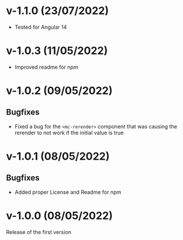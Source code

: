 # v-1.1.0 (23/07/2022)
* Tested for Angular 14

# v-1.0.3 (11/05/2022)
* Improved readme for npm

# v-1.0.2 (09/05/2022)
## Bugfixes
* Fixed a bug for the `<mc-rerender>` component that was causing the rerender to not work if the initial value is true 

# v-1.0.1 (08/05/2022)
## Bugfixes
* Added proper License and Readme for npm

# v-1.0.0 (08/05/2022)
Release of the first version
